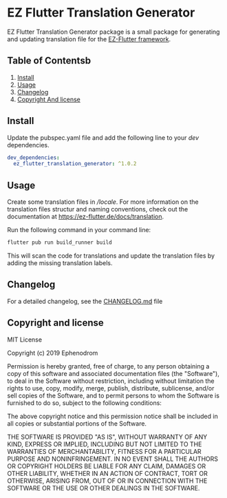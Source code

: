 # EZ Flutter Translation Generator

EZ Flutter Translation Generator package is a small package for generating and updating translation file for the [EZ-Flutter framework](https://ez-flutter.de).

## Table of Contentsb

1. [Install](#install)
2. [Usage](#usage)
3. [Changelog](#changelog)
4. [Copyright And license](#copyright-and-license)

## Install

Update the pubspec.yaml file and add the following line to your *dev* dependencies.

```yaml
dev_dependencies:
  ez_flutter_translation_generator: ^1.0.2
```

## Usage

Create some translation files in */locale*. For more information on the translation files structur and naming conventions, check out the documentation at <https://ez-flutter.de/docs/translation>.

Run the following command in your command line:

```bash
flutter pub run build_runner build
```

This will scan the code for translations and update the translation files by adding the missing translation labels.

## Changelog

For a detailed changelog, see the [CHANGELOG.md](CHANGELOG.md) file

## Copyright and license

MIT License

Copyright (c) 2019 Ephenodrom

Permission is hereby granted, free of charge, to any person obtaining a copy
of this software and associated documentation files (the "Software"), to deal
in the Software without restriction, including without limitation the rights
to use, copy, modify, merge, publish, distribute, sublicense, and/or sell
copies of the Software, and to permit persons to whom the Software is
furnished to do so, subject to the following conditions:

The above copyright notice and this permission notice shall be included in all
copies or substantial portions of the Software.

THE SOFTWARE IS PROVIDED "AS IS", WITHOUT WARRANTY OF ANY KIND, EXPRESS OR
IMPLIED, INCLUDING BUT NOT LIMITED TO THE WARRANTIES OF MERCHANTABILITY,
FITNESS FOR A PARTICULAR PURPOSE AND NONINFRINGEMENT. IN NO EVENT SHALL THE
AUTHORS OR COPYRIGHT HOLDERS BE LIABLE FOR ANY CLAIM, DAMAGES OR OTHER
LIABILITY, WHETHER IN AN ACTION OF CONTRACT, TORT OR OTHERWISE, ARISING FROM,
OUT OF OR IN CONNECTION WITH THE SOFTWARE OR THE USE OR OTHER DEALINGS IN THE
SOFTWARE.
